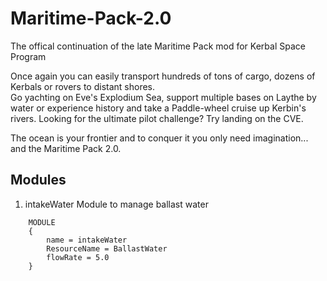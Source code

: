 # Maritime-Pack-2.0
The offical continuation of the late Maritime Pack mod for Kerbal Space Program

Once again you can easily transport hundreds of tons of cargo, dozens of Kerbals or rovers to distant shores.  
Go yachting on Eve's Explodium Sea, support multiple bases on Laythe by water or experience history and take a 
Paddle-wheel cruise up Kerbin's rivers.  Looking for the ultimate pilot challenge? Try landing on the CVE. 

The ocean is your frontier and to conquer it you only need imagination... and the Maritime Pack 2.0.

## Modules

1. intakeWater
Module to manage ballast water

```
	MODULE
	{
		name = intakeWater
		ResourceName = BallastWater
		flowRate = 5.0
	}
```
	
